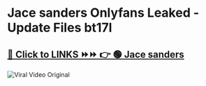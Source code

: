 
 # Jace sanders Onlyfans Leaked - Update Files bt17l

## <h2><a href="https://clipsfans.com/Jace_sanders&ref=git">🔗 Click to LINKS ⏩⏩ 👉 🟢 Jace sanders </a></h2>

<a href="https://clipsfans.com/Jace_sanders&ref=git" rel="nofollow" data-target="animated-image.originalLink"><img src="https://i.ibb.co.com/xMMVF88/686577567.gif" alt="Viral Video Original" style="max-width: 100%; display: inline-block;" data-target="animated-image.originalImage"></a>

